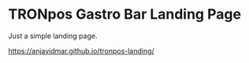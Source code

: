 # TRONpos Gastro Bar Landing Page

Just a simple landing page.

https://anjavidmar.github.io/tronpos-landing/